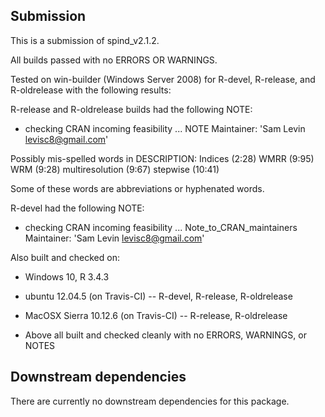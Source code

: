 ## Submission

This is a submission of spind_v2.1.2.

All builds passed with no ERRORS OR WARNINGS.

Tested on win-builder (Windows Server 2008) 
for R-devel, R-release, and R-oldrelease with
the following results: 

R-release and R-oldrelease builds had the following NOTE: 
* checking CRAN incoming feasibility ... NOTE
Maintainer: 'Sam Levin <levisc8@gmail.com>'

Possibly mis-spelled words in DESCRIPTION:
  Indices (2:28)
  WMRR (9:95)
  WRM (9:28)
  multiresolution (9:67)
  stepwise (10:41)
  
Some of these words are abbreviations or hyphenated words. 

R-devel had the following NOTE:
* checking CRAN incoming feasibility ... Note_to_CRAN_maintainers
Maintainer: 'Sam Levin <levisc8@gmail.com>'

Also built and checked on:
* Windows 10, R 3.4.3 
* ubuntu 12.04.5 (on Travis-CI) -- R-devel, R-release, R-oldrelease
* MacOSX Sierra 10.12.6 (on Travis-CI) -- R-release, R-oldrelease

* Above all built and checked cleanly with no ERRORS, WARNINGS, or NOTES


## Downstream dependencies
There are currently no downstream dependencies for this package.
